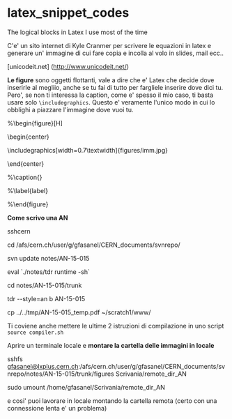 # latex_snippet_codes
The logical blocks in Latex I use most of the time

C'e' un sito internet di Kyle Cranmer per scrivere le equazioni in latex e generare un' immagine di cui fare copia e incolla al volo in slides, mail ecc..

[unicodeit.net] (http://www.unicodeit.net/)

**Le figure** sono oggetti flottanti, vale a dire che e' Latex che decide dove inserirle al megliio, anche se tu fai di tutto per fargliele inserire dove dici tu.
Pero', se non ti interessa la caption, come e' spesso il mio caso, ti basta usare solo `\includegraphics`. Questo e' veramente l'unico modo in cui lo obblighi a piazzare l'immagine dove vuoi tu.

%\begin{figure}[H]

\begin{center}

\includegraphics[width=0.7\textwidth]{figures/imm.jpg}

\end{center}

%\caption{}

%\label{label}

%\end{figure}

**Come scrivo una AN**

sshcern

cd /afs/cern.ch/user/g/gfasanel/CERN_documents/svnrepo/

svn update notes/AN-15-015

eval \`./notes/tdr runtime -sh\`

cd notes/AN-15-015/trunk

tdr --style=an b AN-15-015

cp ../../tmp/AN-15-015_temp.pdf ~/scratch1/www/

Ti coviene anche mettere le ultime 2 istruzioni di compilazione in uno script `source compiler.sh`

Aprire un terminale locale e **montare la cartella delle immagini in locale**

sshfs gfasanel@lxplus.cern.ch:/afs/cern.ch/user/g/gfasanel/CERN_documents/svnrepo/notes/AN-15-015/trunk/figures Scrivania/remote_dir_AN

sudo umount /home/gfasanel/Scrivania/remote_dir_AN

e cosi' puoi lavorare in locale montando la cartella remota (certo con una connessione lenta e' un problema)
